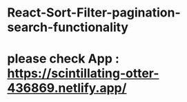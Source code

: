 # React-Sort-Filter-pagination-search-functionality

# please check App   : https://scintillating-otter-436869.netlify.app/
 
